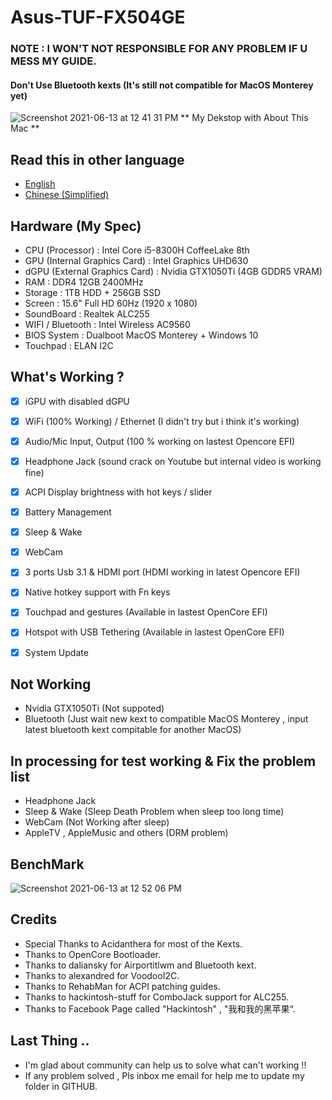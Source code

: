 # Asus-TUF-FX504GE
### NOTE : I WON'T NOT RESPONSIBLE FOR ANY PROBLEM IF U MESS MY GUIDE.
#### Don't Use Bluetooth kexts (It's still not compatible for MacOS Monterey yet)

![Screenshot 2021-06-13 at 12 41 31 PM](https://user-images.githubusercontent.com/85815874/121795795-971d7800-cc46-11eb-9afa-556592a81087.png)
                                      ** My Dekstop with About This Mac **
## Read this in other language
- [English](README.md)
- [Chinese (Simplified)](README_zh_cn.md)

## Hardware (My Spec)
- CPU (Processor) : Intel Core i5-8300H CoffeeLake 8th
- GPU (Internal Graphics Card) : Intel Graphics UHD630
- dGPU (External Graphics Card) : Nvidia GTX1050Ti (4GB GDDR5 VRAM)
- RAM : DDR4 12GB 2400MHz
- Storage : 1TB HDD + 256GB SSD
- Screen : 15.6" Full HD 60Hz (1920 x 1080) 
- SoundBoard : Realtek ALC255
- WIFI / Bluetooth : Intel Wireless AC9560
- BIOS System : Dualboot MacOS Monterey + Windows 10
- Touchpad : ELAN I2C

## What's Working ?
- [x] iGPU with disabled dGPU
- [x] WiFi (100% Working) / Ethernet (I didn't try but i think it's working)
- [x] Audio/Mic Input, Output (100 % working on lastest Opencore EFI)
- [x] Headphone Jack (sound crack on Youtube but internal video is working fine)
- [x] ACPI Display brightness with hot keys / slider
- [x] Battery Management
- [x] Sleep & Wake 
- [x] WebCam 
- [x] 3 ports Usb 3.1 & HDMI port (HDMI working in latest Opencore EFI)
- [x] Native hotkey support with Fn keys
- [x] Touchpad and gestures (Available in lastest OpenCore EFI) 
- [x] Hotspot with USB Tethering (Available in lastest OpenCore EFI) 
- [x] System Update


## Not Working
- Nvidia GTX1050Ti (Not suppoted)
- Bluetooth (Just wait new kext to compatible MacOS Monterey , input latest bluetooth kext compitable for another MacOS)

## In processing for test working & Fix the problem list 
- Headphone Jack
- Sleep & Wake (Sleep Death Problem when sleep too long time)
- WebCam (Not Working after sleep)
- AppleTV , AppleMusic and others (DRM problem)

## BenchMark
![Screenshot 2021-06-13 at 12 52 06 PM](https://user-images.githubusercontent.com/85815874/121795848-0f843900-cc47-11eb-8b66-eff358a82c7d.png)

## Credits
- Special Thanks to Acidanthera for most of the Kexts.
- Thanks to OpenCore Bootloader.
- Thanks to daliansky for Airportitlwm and Bluetooth kext.
- Thanks to alexandred for VoodooI2C.
- Thanks to RehabMan for ACPI patching guides.
- Thanks to hackintosh-stuff for ComboJack support for ALC255.
- Thanks to Facebook Page called "Hackintosh" , "我和我的黑苹果“.

## Last Thing ..
- I'm glad about community can help us to solve what can't working !! 
- If any problem solved , Pls inbox me email for help me to update my folder in GITHUB.
